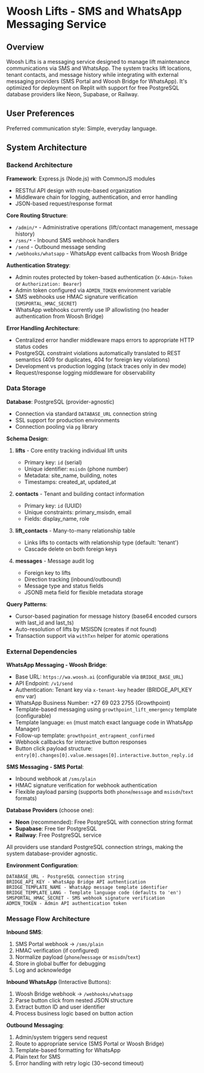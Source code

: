 # Woosh Lifts - SMS and WhatsApp Messaging Service

## Overview

Woosh Lifts is a messaging service designed to manage lift maintenance communications via SMS and WhatsApp. The system tracks lift locations, tenant contacts, and message history while integrating with external messaging providers (SMS Portal and Woosh Bridge for WhatsApp). It's optimized for deployment on Replit with support for free PostgreSQL database providers like Neon, Supabase, or Railway.

## User Preferences

Preferred communication style: Simple, everyday language.

## System Architecture

### Backend Architecture

**Framework**: Express.js (Node.js) with CommonJS modules
- RESTful API design with route-based organization
- Middleware chain for logging, authentication, and error handling
- JSON-based request/response format

**Core Routing Structure**:
- `/admin/*` - Administrative operations (lift/contact management, message history)
- `/sms/*` - Inbound SMS webhook handlers  
- `/send` - Outbound message sending
- `/webhooks/whatsapp` - WhatsApp event callbacks from Woosh Bridge

**Authentication Strategy**:
- Admin routes protected by token-based authentication (`X-Admin-Token` or `Authorization: Bearer`)
- Admin token configured via `ADMIN_TOKEN` environment variable
- SMS webhooks use HMAC signature verification (`SMSPORTAL_HMAC_SECRET`)
- WhatsApp webhooks currently use IP allowlisting (no header authentication from Woosh Bridge)

**Error Handling Architecture**:
- Centralized error handler middleware maps errors to appropriate HTTP status codes
- PostgreSQL constraint violations automatically translated to REST semantics (409 for duplicates, 404 for foreign key violations)
- Development vs production logging (stack traces only in dev mode)
- Request/response logging middleware for observability

### Data Storage

**Database**: PostgreSQL (provider-agnostic)
- Connection via standard `DATABASE_URL` connection string
- SSL support for production environments
- Connection pooling via `pg` library

**Schema Design**:

1. **lifts** - Core entity tracking individual lift units
   - Primary key: `id` (serial)
   - Unique identifier: `msisdn` (phone number)
   - Metadata: site_name, building, notes
   - Timestamps: created_at, updated_at

2. **contacts** - Tenant and building contact information
   - Primary key: `id` (UUID)
   - Unique constraints: primary_msisdn, email
   - Fields: display_name, role

3. **lift_contacts** - Many-to-many relationship table
   - Links lifts to contacts with relationship type (default: 'tenant')
   - Cascade delete on both foreign keys

4. **messages** - Message audit log
   - Foreign key to lifts
   - Direction tracking (inbound/outbound)
   - Message type and status fields
   - JSONB meta field for flexible metadata storage

**Query Patterns**:
- Cursor-based pagination for message history (base64 encoded cursors with last_id and last_ts)
- Auto-resolution of lifts by MSISDN (creates if not found)
- Transaction support via `withTxn` helper for atomic operations

### External Dependencies

**WhatsApp Messaging - Woosh Bridge**:
- Base URL: `https://wa.woosh.ai` (configurable via `BRIDGE_BASE_URL`)
- API Endpoint: `/v1/send`
- Authentication: Tenant key via `x-tenant-key` header (BRIDGE_API_KEY env var)
- WhatsApp Business Number: +27 69 023 2755 (Growthpoint)
- Template-based messaging using `growthpoint_lift_emergency` template (configurable)
- Template language: `en` (must match exact language code in WhatsApp Manager)
- Follow-up template: `growthpoint_entrapment_confirmed`
- Webhook callbacks for interactive button responses
- Button click payload structure: `entry[0].changes[0].value.messages[0].interactive.button_reply.id`

**SMS Messaging - SMS Portal**:
- Inbound webhook at `/sms/plain`
- HMAC signature verification for webhook authentication
- Flexible payload parsing (supports both `phone`/`message` and `msisdn`/`text` formats)

**Database Providers** (choose one):
- **Neon** (recommended): Free PostgreSQL with connection string format
- **Supabase**: Free tier PostgreSQL 
- **Railway**: Free PostgreSQL service

All providers use standard PostgreSQL connection strings, making the system database-provider agnostic.

**Environment Configuration**:
```
DATABASE_URL - PostgreSQL connection string
BRIDGE_API_KEY - WhatsApp Bridge API authentication
BRIDGE_TEMPLATE_NAME - WhatsApp message template identifier
BRIDGE_TEMPLATE_LANG - Template language code (defaults to 'en')
SMSPORTAL_HMAC_SECRET - SMS webhook signature verification
ADMIN_TOKEN - Admin API authentication token
```

### Message Flow Architecture

**Inbound SMS**:
1. SMS Portal webhook → `/sms/plain`
2. HMAC verification (if configured)
3. Normalize payload (`phone`/`message` or `msisdn`/`text`)
4. Store in global buffer for debugging
5. Log and acknowledge

**Inbound WhatsApp** (Interactive Buttons):
1. Woosh Bridge webhook → `/webhooks/whatsapp`
2. Parse button click from nested JSON structure
3. Extract button ID and user identifier
4. Process business logic based on button action

**Outbound Messaging**:
1. Admin/system triggers send request
2. Route to appropriate service (SMS Portal or Woosh Bridge)
3. Template-based formatting for WhatsApp
4. Plain text for SMS
5. Error handling with retry logic (30-second timeout)